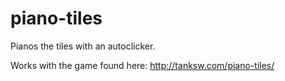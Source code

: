 # piano-tiles
Pianos the tiles with an autoclicker.

Works with the game found here: http://tanksw.com/piano-tiles/
